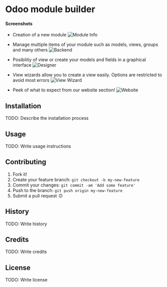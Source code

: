 # Odoo module builder

#### Screenshots
* Creation of a new module
![Module Info](https://github.com/slmoebius/builder/blob/master/builder/static/description/module_info.png)

* Manage multiple items of your module such as models, views, groups and many others
![Backend](https://github.com/slmoebius/builder/blob/master/builder/static/description/backend.png)

* Posibility of view or create your models and fields in a graphical interface
![Designer](https://github.com/slmoebius/builder/blob/master/builder/static/description/designer.png)

* View wizards allow you to create a view easily. Options are restricted to avoid most errors
![View Wizard](https://github.com/slmoebius/builder/blob/master/builder/static/description/view_wizards.png)

* Peek of what to expect from our website section!
![Website](https://github.com/slmoebius/builder/blob/master/builder/static/description/website.png)


## Installation

TODO: Describe the installation process

## Usage

TODO: Write usage instructions

## Contributing

1. Fork it!
2. Create your feature branch: `git checkout -b my-new-feature`
3. Commit your changes: `git commit -am 'Add some feature'`
4. Push to the branch: `git push origin my-new-feature`
5. Submit a pull request :D

## History

TODO: Write history

## Credits

TODO: Write credits

## License

TODO: Write license
